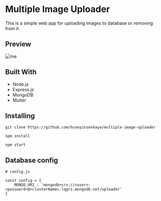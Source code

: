 # Multiple Image Uploader

This is a simple web app for uploading images to database or removing from it.

## Preview
![me](media/imgUpl.gif)

## Built With

- Node.js
- Express.js
- MongoDB
- Multer

## Installing

```
git clone https://github.com/huseyinsenkaya/multiple-image-uploader

npm install

npm start
```

## Database config

```
# config.js

const config = {
    MONGO_URI : 'mongodb+srv://<user>:<password>@<clusterName>.lqgrs.mongodb.net/uploader'
}
```
